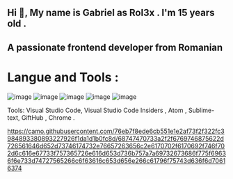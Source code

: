 <h2>Hi 👋, My name is Gabriel as </>Rol3x . I'm 15 years old . </h2>

<h2>A passionate frontend developer from Romanian</h2>

<h1> Langue and Tools : </h1>

![image](https://user-images.githubusercontent.com/74288530/168331581-68e6bb7d-5128-404f-a5c8-433af97bc21f.png)
![image](https://user-images.githubusercontent.com/74288530/168331641-a53a9695-d77c-4d33-bf36-379ad01e7940.png)
![image](https://user-images.githubusercontent.com/74288530/168331659-cac4cea7-dc3e-49a0-8ca8-eac7bb05ed0d.png)
![image](https://user-images.githubusercontent.com/74288530/168335744-7eebcadb-197f-4ab8-9c93-97e4cfbf4c0e.png)
![image](https://user-images.githubusercontent.com/74288530/168335806-cb210204-2ab0-4e5e-a680-405690768959.png)



Tools: Visual Studio Code, Visual Studio Code Insiders , Atom , Sublime-text, GiftHub , Chrome .



https://camo.githubusercontent.com/76eb7f8ede6cb551e1e2af73f2f322fc3984893380893227926f1da1d1b0fc8d/68747470733a2f2f6769746875622d726561646d652d73746174732e76657263656c2e6170702f6170692f746f702d6c616e67733f757365726e616d653d736b757a7a69732673686f775f69636f6e733d74727565266c6f63616c653d656e266c61796f75743d636f6d70616374
